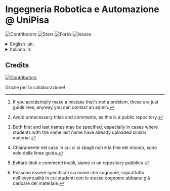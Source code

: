 # Ingegneria Robotica e Automazione @ UniPisa

![Contributors](https://img.shields.io/github/contributors/IngegneriaRoboticaEAutomazione/IngegneriaRoboticaEAutomazione?style=for-the-badge&logo=github&logoColor=white&color=cornflowerblue) ![Stars](https://img.shields.io/github/stars/IngegneriaRoboticaEAutomazione/IngegneriaRoboticaEAutomazione?style=for-the-badge&logo=github&logoColor=white&color=yellow) ![Forks](https://img.shields.io/github/forks/IngegneriaRoboticaEAutomazione/IngegneriaRoboticaEAutomazione?style=for-the-badge&logo=github&logoColor=white&color=green) ![Issues](https://img.shields.io/github/issues/IngegneriaRoboticaEAutomazione/IngegneriaRoboticaEAutomazione?style=for-the-badge&logo=github&logoColor=white&color=orange)

<details>
  <summary>English :uk:</summary>

> Is you are new to GitHub we recommend visiting [GitHub get started](https://docs.github.com/en/get-started).

## Introduction

:robot: *Hello! This is a public (unofficial) repository for accessing teaching materials and examinations for the Robotics and Automation Engineering course at Pisa University.*

## How to contribute

You can directly contact the admins of the [Robotics and Automation Engineering WhatsApp community](https://chat.whatsapp.com/HZHRRZn1UwcHwXeRyCLKym) to be added as a contributor and have permission to commit on this repository.

## Guidelines for contributors

To mantain a **well managed** repository we adopt *simple* and *unrestrictive* rules. We encorage you to meet this rules since they are easy to follow, so that everybody can make the most of it[^1].
[^1]: If you accidentally make a mistake that's not a problem, these are just guidelines, anyway you can contact an admin.

### :robot: Commit

When making a **commit**, try to keep additions/changes related to a single course (make multiple commits if necessary).

Avoid making changes that disrupt the folder structure without agreeing with others, and above all, do not delete material added by others without their permission.

To provide a quick and clear understanding of the changes made with commits, it is advisable to give meaningful names and **at least** a quick description[^2].
[^2]: Avoid unnecessary titles and comments, as this is a public repository.

### :robot: File & folders naming conventions

For files, we recommend using **snake case** notation (e.g. `notes_course1.pdf`), while for folders, we recommend using **camel case** notation (e.g. `CourseMaterial1`).

> e.g. RootFolder\CourseFolder\Subfolder1\file_name

### :robot: File naming

Keeping in mind the conventions described above, we suggest specifying the following when naming files:

1. File type (exam, notes, exercises, labs);
2. Author (optional)[^3];
   [^3]: Both first and last names may be specified, especially in cases where students with the same last name have already uploaded similar material.
3. Title;
4. Date (relating to the examination or notes from the academic year 25/26).

```txt
[exam/notes/exercises/lab]_[author(optional)]_[title]_[date(optional)]
```

> e.g.
> `exam_vita_course1_15_01_2026`
> `notes_vita_course1_2025/26`
> `exercises_vita_course1`
> `lab_vita_course1_15_06_2026`

:warning: **If there are folders containing similar material, please add the material to these without creating new ones. The repository structure should already be divided into Esami, Note, Esercizi, and Laboratori folders for each course.**

</details>

<details>
    <summary>Italiano :it:</summary>

> Se non sai usare GitHub ti suggeriamo di visitare [GitHub get started](https://docs.github.com/en/get-started).
  
## Introduzione

:robot: *Ciao! Questo è un repository pubblico (non ufficiale) per l'accesso al materiale didattico ed esami del corso di Ingegneria Robotica e dell'Automazione dell'università di Pisa.*

## Come partecipare

Potete rivolgervi direttamente agli amministratori della [community WhatsApp di Ingegneria Robotica e dell'Automazione](https://chat.whatsapp.com/HZHRRZn1UwcHwXeRyCLKym) per farvi aggiungere tra i collaboratori e avere i permessi per fare commit su questo repository.

## Linee guida per collaboratori

Per mantenere **ordinato** il repository vengono adottate delle convenzioni *semplici* e *poco restrittive*. **Si è pregati di rispettarle** per buon senso, visto che non sono difficili da seguire, grazie[^4].
[^4]: Chiaramente nel caso in cui ci si sbagli non è la fine del mondo, sono solo delle linee guida.

### :robot: Commit

Quando si fa un **commit** cercare di mantenere le aggiunte/modifiche inerenti a un singolo corso (eventualmente fare più commit).

Evitare di apportare modifiche che stravolgano la struttura delle cartelle senza aver concordato con gli altri, e soprattutto non eliminare materiale aggiunto da altri senza il loro permesso.

Per fornire una rapida e chiara comprensione delle modifiche apportate con i commit si consiglia di dare nomi significativi e **quantomeno** una rapida descrizione[^5].
[^5]: Evitare titoli e commenti inutili, siamo in un repository pubblico.

### :robot: Notazioni nomi file e cartelle

Per i file si propone la notazione **snake case** (es. `appunti_corso_1.pdf`) mentre per le cartelle la notazione **camel case** (es. `MaterialeCorso1`).

> es. CartellaRoot\CartellaCorso\Sottocartella1\nome_file

### :robot: Nominazione dei file

Tenendo a mente le notazioni descritte prima, per la nominazione dei file si propone di specificare:

1. Tipologia file (esame, appunti, esercizi, laboratori);
2. Autore (opzionale)[^6];
   [^6]: Possono essere specificati sia nome che cognome, soprattutto nell'eventualità in cui studenti con lo stesso cognome abbiano già caricare del materiale.
3. Titolo;
4. Data (relativa all'esame oppure appunti dell'aa. 25/26).

In pratica:

```txt
[esame/appunti/esercizi/lab]_[autore(opzionale)]_[titolo]_[data(opzionale)]
```

> es.
> `esame_vita_corso1_15_01_2026`
> `appunti_vita_corso1_2025/26`
> `esercizi_vita_corso1`
> `laboratorio_vita_corso1_15_06_2026`

:warning: **Se sono già presenti cartelle contenenti materiale di natura simile si è pregati di aggiungere il materiale a queste senza crearne di nuove. La struttura del repository dovrebbe essere già divisa nelle cartelle Esami, Appunti, Esercizi, Laboratori per ogni corso.**

</details>

## Credits

[![Contributors](https://contrib.rocks/image?repo=IngegneriaRoboticaEAutomazione/IngegneriaRoboticaEAutomazione&t=1727344800)](https://github.com/IngegneriaRoboticaEAutomazione/IngegneriaRoboticaEAutomazione/graphs/contributors)

Grazie per la collaborazione!
